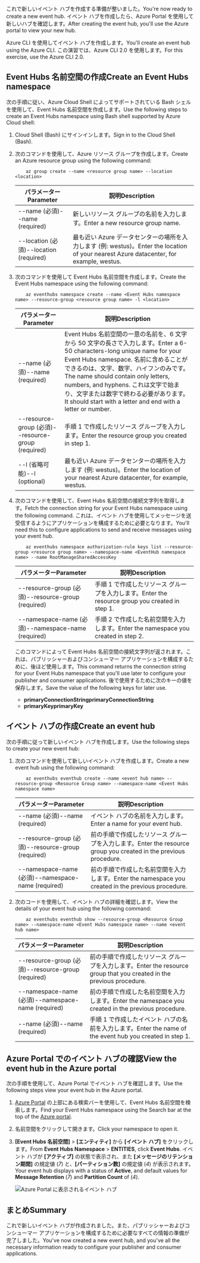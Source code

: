 <span data-ttu-id="99acf-101">これで新しいイベント ハブを作成する準備が整いました。</span><span class="sxs-lookup"><span data-stu-id="99acf-101">You're now ready to create a new event hub.</span></span> <span data-ttu-id="99acf-102">イベント ハブを作成したら、Azure Portal を使用して新しいハブを確認します。</span><span class="sxs-lookup"><span data-stu-id="99acf-102">After creating the event hub, you'll use the Azure portal to view your new hub.</span></span>

<span data-ttu-id="99acf-103">Azure CLI を使用してイベント ハブを作成します。</span><span class="sxs-lookup"><span data-stu-id="99acf-103">You'll create an event hub using the Azure CLI.</span></span> <span data-ttu-id="99acf-104">この演習では、Azure CLI 2.0 を使用します。</span><span class="sxs-lookup"><span data-stu-id="99acf-104">For this exercise, use the Azure CLI 2.0.</span></span> 

## <a name="create-an-event-hubs-namespace"></a><span data-ttu-id="99acf-105">Event Hubs 名前空間の作成</span><span class="sxs-lookup"><span data-stu-id="99acf-105">Create an Event Hubs namespace</span></span>

<span data-ttu-id="99acf-106">次の手順に従い、Azure Cloud Shell によってサポートされている Bash シェルを使用して、Event Hubs 名前空間を作成します。</span><span class="sxs-lookup"><span data-stu-id="99acf-106">Use the following steps to create an Event Hubs namespace using Bash shell supported by Azure Cloud shell:</span></span>

1. <span data-ttu-id="99acf-107">Cloud Shell (Bash) にサインインします。</span><span class="sxs-lookup"><span data-stu-id="99acf-107">Sign in to the Cloud Shell (Bash).</span></span>  

1. <span data-ttu-id="99acf-108">次のコマンドを使用して、Azure リソース グループを作成します。</span><span class="sxs-lookup"><span data-stu-id="99acf-108">Create an Azure resource group using the following command:</span></span>

    ```azurecli
        az group create --name <resource group name> --location <location>
    ```

    |<span data-ttu-id="99acf-109">パラメーター</span><span class="sxs-lookup"><span data-stu-id="99acf-109">Parameter</span></span>      |<span data-ttu-id="99acf-110">説明</span><span class="sxs-lookup"><span data-stu-id="99acf-110">Description</span></span>|
    |---------------|-----------|
    |<span data-ttu-id="99acf-111">--name (必須)</span><span class="sxs-lookup"><span data-stu-id="99acf-111">--name (required)</span></span>      |<span data-ttu-id="99acf-112">新しいリソース グループの名前を入力します。</span><span class="sxs-lookup"><span data-stu-id="99acf-112">Enter a new resource group name.</span></span>|
    |<span data-ttu-id="99acf-113">--location (必須)</span><span class="sxs-lookup"><span data-stu-id="99acf-113">--location (required)</span></span>     |<span data-ttu-id="99acf-114">最も近い Azure データセンターの場所を入力します (例: westus)。</span><span class="sxs-lookup"><span data-stu-id="99acf-114">Enter the location of your nearest Azure datacenter, for example, westus.</span></span>|

1. <span data-ttu-id="99acf-115">次のコマンドを使用して Event Hubs 名前空間を作成します。</span><span class="sxs-lookup"><span data-stu-id="99acf-115">Create the Event Hubs namespace using the following command:</span></span>

    ```azurecli
        az eventhubs namespace create --name <Event Hubs namespace name> --resource-group <resource group name> -l <location>
    ```

    |<span data-ttu-id="99acf-116">パラメーター</span><span class="sxs-lookup"><span data-stu-id="99acf-116">Parameter</span></span>      |<span data-ttu-id="99acf-117">説明</span><span class="sxs-lookup"><span data-stu-id="99acf-117">Description</span></span>|
    |---------------|-----------|
    |<span data-ttu-id="99acf-118">--name (必須)</span><span class="sxs-lookup"><span data-stu-id="99acf-118">--name (required)</span></span>      |<span data-ttu-id="99acf-119">Event Hubs 名前空間の一意の名前を、6 文字から 50 文字の長さで入力します。</span><span class="sxs-lookup"><span data-stu-id="99acf-119">Enter a 6-50 characters-long unique name for your Event Hubs namespace.</span></span> <span data-ttu-id="99acf-120">名前に含めることができるのは、文字、数字、ハイフンのみです。</span><span class="sxs-lookup"><span data-stu-id="99acf-120">The name should contain only letters, numbers, and hyphens.</span></span> <span data-ttu-id="99acf-121">これは文字で始まり、文字または数字で終わる必要があります。</span><span class="sxs-lookup"><span data-stu-id="99acf-121">It should start with a letter and end with a letter or number.</span></span>|
    |<span data-ttu-id="99acf-122">--resource-group (必須)</span><span class="sxs-lookup"><span data-stu-id="99acf-122">--resource-group (required)</span></span>  |<span data-ttu-id="99acf-123">手順 1 で作成したリソース グループを入力します。</span><span class="sxs-lookup"><span data-stu-id="99acf-123">Enter the resource group you created in step 1.</span></span>
    |<span data-ttu-id="99acf-124">--l (省略可能)</span><span class="sxs-lookup"><span data-stu-id="99acf-124">--l (optional)</span></span>     |<span data-ttu-id="99acf-125">最も近い Azure データセンターの場所を入力します (例: westus)。</span><span class="sxs-lookup"><span data-stu-id="99acf-125">Enter the location of your nearest Azure datacenter, for example, westus.</span></span>|

1. <span data-ttu-id="99acf-126">次のコマンドを使用して、Event Hubs 名前空間の接続文字列を取得します。</span><span class="sxs-lookup"><span data-stu-id="99acf-126">Fetch the connection string for your Event Hubs namespace using the following command.</span></span> <span data-ttu-id="99acf-127">これは、イベント ハブを使用してメッセージを送受信するようにアプリケーションを構成するために必要となります。</span><span class="sxs-lookup"><span data-stu-id="99acf-127">You'll need this to configure applications to send and receive messages using your event hub.</span></span>

    ```azurecli
        az eventhubs namespace authorization-rule keys list --resource-group <resource group name> --namespace-name <EventHub namespace name> --name RootManageSharedAccessKey
    ```

    |<span data-ttu-id="99acf-128">パラメーター</span><span class="sxs-lookup"><span data-stu-id="99acf-128">Parameter</span></span>      |<span data-ttu-id="99acf-129">説明</span><span class="sxs-lookup"><span data-stu-id="99acf-129">Description</span></span>|
    |---------------|-----------|
    |<span data-ttu-id="99acf-130">--resource-group (必須)</span><span class="sxs-lookup"><span data-stu-id="99acf-130">--resource-group (required)</span></span>  |<span data-ttu-id="99acf-131">手順 1 で作成したリソース グループを入力します。</span><span class="sxs-lookup"><span data-stu-id="99acf-131">Enter the resource group you created in step 1.</span></span>|
    |<span data-ttu-id="99acf-132">--namespace-name (必須)</span><span class="sxs-lookup"><span data-stu-id="99acf-132">--namespace-name (required)</span></span>      |<span data-ttu-id="99acf-133">手順 2 で作成した名前空間を入力します。</span><span class="sxs-lookup"><span data-stu-id="99acf-133">Enter the namespace you created in step 2.</span></span>|

    <span data-ttu-id="99acf-134">このコマンドによって Event Hubs 名前空間の接続文字列が返されます。これは、パブリッシャーおよびコンシューマー アプリケーションを構成するために、後ほど使用します。</span><span class="sxs-lookup"><span data-stu-id="99acf-134">This command returns the connection string for your Event Hubs namespace that you'll use later to configure your publisher and consumer applications.</span></span> <span data-ttu-id="99acf-135">後で使用するために次のキーの値を保存します。</span><span class="sxs-lookup"><span data-stu-id="99acf-135">Save the value of the following keys for later use.</span></span>

    - <span data-ttu-id="99acf-136">**primaryConnectionString**</span><span class="sxs-lookup"><span data-stu-id="99acf-136">**primaryConnectionString**</span></span>
    - <span data-ttu-id="99acf-137">**primaryKey**</span><span class="sxs-lookup"><span data-stu-id="99acf-137">**primaryKey**</span></span>

## <a name="create-an-event-hub"></a><span data-ttu-id="99acf-138">イベント ハブの作成</span><span class="sxs-lookup"><span data-stu-id="99acf-138">Create an event hub</span></span>

<span data-ttu-id="99acf-139">次の手順に従って新しいイベント ハブを作成します。</span><span class="sxs-lookup"><span data-stu-id="99acf-139">Use the following steps to create your new event hub:</span></span>

1. <span data-ttu-id="99acf-140">次のコマンドを使用して新しいイベント ハブを作成します。</span><span class="sxs-lookup"><span data-stu-id="99acf-140">Create a new event hub using the following command:</span></span>

    ```azurecli
        az eventhubs eventhub create --name <event hub name> --resource-group <Resource Group name> --namespace-name <Event Hubs namespace name>
    ```

    |<span data-ttu-id="99acf-141">パラメーター</span><span class="sxs-lookup"><span data-stu-id="99acf-141">Parameter</span></span>      |<span data-ttu-id="99acf-142">説明</span><span class="sxs-lookup"><span data-stu-id="99acf-142">Description</span></span>|
    |---------------|-----------|
    |<span data-ttu-id="99acf-143">--name (必須)</span><span class="sxs-lookup"><span data-stu-id="99acf-143">--name (required)</span></span>  |<span data-ttu-id="99acf-144">イベント ハブの名前を入力します。</span><span class="sxs-lookup"><span data-stu-id="99acf-144">Enter a name for your event hub.</span></span>|
    |<span data-ttu-id="99acf-145">--resource-group (必須)</span><span class="sxs-lookup"><span data-stu-id="99acf-145">--resource-group (required)</span></span>  |<span data-ttu-id="99acf-146">前の手順で作成したリソース グループを入力します。</span><span class="sxs-lookup"><span data-stu-id="99acf-146">Enter the resource group you created in the previous procedure.</span></span>|
    |<span data-ttu-id="99acf-147">--namespace-name (必須)</span><span class="sxs-lookup"><span data-stu-id="99acf-147">--namespace-name (required)</span></span>      |<span data-ttu-id="99acf-148">前の手順で作成した名前空間を入力します。</span><span class="sxs-lookup"><span data-stu-id="99acf-148">Enter the namespace you created in the previous procedure.</span></span>|

1. <span data-ttu-id="99acf-149">次のコードを使用して、イベント ハブの詳細を確認します。</span><span class="sxs-lookup"><span data-stu-id="99acf-149">View the details of your event hub using the following command:</span></span> 

    ```azurecli
        az eventhubs eventhub show --resource-group <Resource Group name> --namespace-name <Event Hubs namespace name> --name <event hub name>
    ```

    |<span data-ttu-id="99acf-150">パラメーター</span><span class="sxs-lookup"><span data-stu-id="99acf-150">Parameter</span></span>      |<span data-ttu-id="99acf-151">説明</span><span class="sxs-lookup"><span data-stu-id="99acf-151">Description</span></span>|
    |---------------|-----------|
    |<span data-ttu-id="99acf-152">--resource-group (必須)</span><span class="sxs-lookup"><span data-stu-id="99acf-152">--resource-group (required)</span></span>  |<span data-ttu-id="99acf-153">前の手順で作成したリソース グループを入力します。</span><span class="sxs-lookup"><span data-stu-id="99acf-153">Enter the resource group that you created in the previous procedure.</span></span>|
    |<span data-ttu-id="99acf-154">--namespace-name (必須)</span><span class="sxs-lookup"><span data-stu-id="99acf-154">--namespace-name (required)</span></span>      |<span data-ttu-id="99acf-155">前の手順で作成した名前空間を入力します。</span><span class="sxs-lookup"><span data-stu-id="99acf-155">Enter the namespace you created in the previous procedure.</span></span>|
    |<span data-ttu-id="99acf-156">--name  (必須)</span><span class="sxs-lookup"><span data-stu-id="99acf-156">--name  (required)</span></span>|<span data-ttu-id="99acf-157">手順 1 で作成したイベント ハブの名前を入力します。</span><span class="sxs-lookup"><span data-stu-id="99acf-157">Enter the name of the event hub you created in step 1.</span></span>|

## <a name="view-the-event-hub-in-the-azure-portal"></a><span data-ttu-id="99acf-158">Azure Portal でのイベント ハブの確認</span><span class="sxs-lookup"><span data-stu-id="99acf-158">View the event hub in the Azure portal</span></span>

<span data-ttu-id="99acf-159">次の手順を使用して、Azure Portal でイベント ハブを確認します。</span><span class="sxs-lookup"><span data-stu-id="99acf-159">Use the following steps view your event hub in the Azure portal.</span></span>

1. <span data-ttu-id="99acf-160">[Azure Portal](https://portal.azure.com?azure-portal=true) の上部にある検索バーを使用して、Event Hubs 名前空間を検索します。</span><span class="sxs-lookup"><span data-stu-id="99acf-160">Find your Event Hubs namespace using the Search bar at the top of the [Azure portal](https://portal.azure.com?azure-portal=true).</span></span>

1. <span data-ttu-id="99acf-161">名前空間をクリックして開きます。</span><span class="sxs-lookup"><span data-stu-id="99acf-161">Click your namespace to open it.</span></span>

1. <span data-ttu-id="99acf-162">**[Event Hubs 名前空間]** > **[エンティティ]** から **[イベント ハブ]** をクリックします。</span><span class="sxs-lookup"><span data-stu-id="99acf-162">From **Event Hubs Namespace** > **ENTITIES**, click **Event Hubs**.</span></span>
    <span data-ttu-id="99acf-163">イベント ハブが **[アクティブ]** の状態で表示され、また **[メッセージのリテンション期間]** の規定値 (*7*) と、**[パーティション数]** の規定値 (*4*) が表示されます。</span><span class="sxs-lookup"><span data-stu-id="99acf-163">Your event hub displays with a status of **Active**, and default values for **Message Retention** (*7*) and **Partition Count** of (*4*).</span></span>

    ![Azure Portal に表示されるイベント ハブ](../media-draft/3-event-hub.png)

## <a name="summary"></a><span data-ttu-id="99acf-165">まとめ</span><span class="sxs-lookup"><span data-stu-id="99acf-165">Summary</span></span>

<span data-ttu-id="99acf-166">これで新しいイベント ハブが作成されました。また、パブリッシャーおよびコンシューマー アプリケーションを構成するために必要なすべての情報の準備が完了しました。</span><span class="sxs-lookup"><span data-stu-id="99acf-166">You've now created a new event hub, and you've all the necessary information ready to configure your publisher and consumer applications.</span></span>
